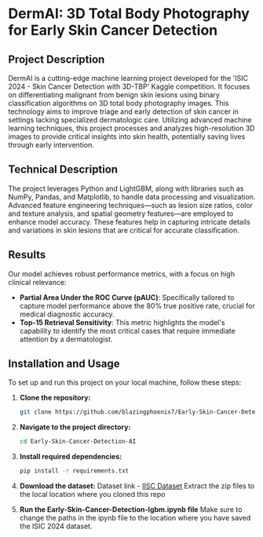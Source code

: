 # DermAI: 3D Total Body Photography for Early Skin Cancer Detection

## Project Description
DermAI is a cutting-edge machine learning project developed for the 'ISIC 2024 - Skin Cancer Detection with 3D-TBP' Kaggle competition. It focuses on differentiating malignant from benign skin lesions using binary classification algorithms on 3D total body photography images. This technology aims to improve triage and early detection of skin cancer in settings lacking specialized dermatologic care. Utilizing advanced machine learning techniques, this project processes and analyzes high-resolution 3D images to provide critical insights into skin health, potentially saving lives through early intervention.

## Technical Description
The project leverages Python and LightGBM, along with libraries such as NumPy, Pandas, and Matplotlib, to handle data processing and visualization. Advanced feature engineering techniques—such as lesion size ratios, color and texture analysis, and spatial geometry features—are employed to enhance model accuracy. These features help in capturing intricate details and variations in skin lesions that are critical for accurate classification.

## Results
Our model achieves robust performance metrics, with a focus on high clinical relevance:
- **Partial Area Under the ROC Curve (pAUC)**: Specifically tailored to capture model performance above the 80% true positive rate, crucial for medical diagnostic accuracy.
- **Top-15 Retrieval Sensitivity**: This metric highlights the model's capability to identify the most critical cases that require immediate attention by a dermatologist.

## Installation and Usage
To set up and run this project on your local machine, follow these steps:

1. **Clone the repository:**
   ```bash
   git clone https://github.com/blazingphoenix7/Early-Skin-Cancer-Detection-AI.git
   ```

2. **Navigate to the project directory:**
   ```bash
   cd Early-Skin-Cancer-Detection-AI
   ```

3. **Install required dependencies:**
   ```bash
   pip install -r requirements.txt
   ```
4. **Download the dataset:**
   Dataset link - [IISC Dataset](https://www.kaggle.com/competitions/isic-2024-challenge/data)
   Extract the zip files to the local location where you cloned this repo

5. **Run the Early-Skin-Cancer-Detection-lgbm.ipynb file**
   Make sure to change the paths in the ipynb file to the location where you have saved the ISIC 2024 dataset. 
